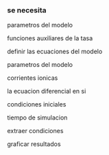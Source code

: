 ### se necesita 

parametros del modelo 

funciones auxiliares de la tasa 

definir las ecuaciones del modelo 

parametros del modelo 

corrientes ionicas 

la ecuacion diferencial en si 

condiciones iniciales 

tiempo de simulacion 

extraer condiciones 

graficar resultados 


